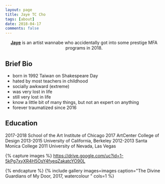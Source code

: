 ```yaml
---
layout: page
title: Jaye TC Cho
tags: [about]
date: 2018-04-17
comments: false
---
```

    
<center><a href="https://www.instagram.com/jjjcho/"><b>Jaye</b></a> is an artist wannabe who accidentally got into some prestige MFA programs in 2018.</center>

## Brief Bio
* born in 1992 Taiwan on Shakespeare Day
* hated by most teachers in childhood
* socially awkward (extreme) 
* was very lost in life
* still very lost in life
* know a little bit of many things, but not an expert on anything
* forever traumatized since 2016

## Education 
2017-2018  School of the Art Institute of Chicago
2017       ArtCenter College of Design 
2013-2015  University of California, Berkeley 
2012-2013  Santa Monica College
2011       University of Nevada, Las Vegas 


{% capture images %}
https://drive.google.com/uc?id=1-5kPg7xyXR4H5OsY4fyeqZakatcYO90L

{% endcapture %}
{% include gallery images=images caption="The Divine Guardians of My Door, 2017, watercolour " cols=1 %}


